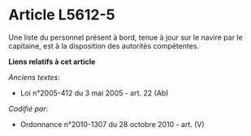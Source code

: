 # Article L5612-5

Une liste du personnel présent à bord, tenue à jour sur le navire par le capitaine, est à la disposition des autorités
compétentes.

**Liens relatifs à cet article**

_Anciens textes_:

  - Loi n°2005-412 du 3 mai 2005 - art. 22 (Ab)

_Codifié par_:

  - Ordonnance n°2010-1307 du 28 octobre 2010 - art. (V)
